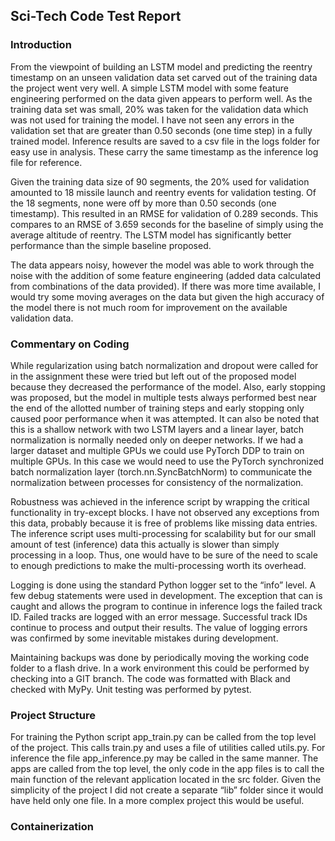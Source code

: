 ## Sci-Tech Code Test Report

### Introduction

From the viewpoint of building an LSTM model and predicting the reentry timestamp on an unseen validation data set carved out of the training data the project went very well. A simple LSTM model with some feature engineering performed on the data given appears to perform well. As the training data set was small, 20% was taken for the validation data which was not used for training the model. I have not seen any errors in the validation set that are greater than 0.50 seconds (one time step) in a fully trained model. Inference results are saved to a csv file in the logs folder for easy use in analysis. These carry the same timestamp as the inference log file for reference. 

Given the training data size of 90 segments, the 20% used for validation amounted to 18 missile launch and reentry events for validation testing. Of the 18 segments, none were off by more than 0.50 seconds (one timestamp). This resulted in an RMSE for validation of 0.289 seconds. This compares to an RMSE of 3.659 seconds for the baseline of simply using the average altitude of reentry. The LSTM model has significantly better performance than the simple baseline proposed. 

The data appears noisy, however the model was able to work through the noise with the addition of some feature engineering (added data calculated from combinations of the data provided). If there was more time available, I would try some moving averages on the data but given the high accuracy of the model there is not much room for improvement on the available validation data. 

### Commentary on Coding 

While regularization using batch normalization and dropout were called for in the assignment these were tried but left out of the proposed model because they decreased the performance of the model. Also, early stopping was proposed, but the model in multiple tests always performed best near the end of the allotted number of training steps and early stopping only caused poor performance when it was attempted. It can also be noted that this is a shallow network with two LSTM layers and a linear layer, batch normalization is normally needed only on deeper networks. If we had a larger dataset and multiple GPUs we could use PyTorch DDP to train on multiple GPUs. In this case we would need to use the PyTorch synchronized batch normalization layer (torch.nn.SyncBatchNorm) to communicate the normalization between processes for consistency of the normalization. 

Robustness was achieved in the inference script by wrapping the critical functionality in try-except blocks. I have not observed any exceptions from this data, probably because it is free of problems like missing data entries. The inference script uses multi-processing for scalability but for our small amount of test (inference) data this actually is slower than simply processing in a loop. Thus, one would have to be sure of the need to scale to enough predictions to make the multi-processing worth its overhead. 

Logging is done using the standard Python logger set to the “info” level. A few debug statements were used in development. The exception that can is caught and allows the program to continue in inference logs the failed track ID. Failed tracks are logged with an error message. Successful track IDs continue to process and output their results. The value of logging errors was confirmed by some inevitable mistakes during development. 

Maintaining backups was done by periodically moving the working code folder to a flash drive. In a work environment this could be performed by checking into a GIT branch. The code was formatted with Black and checked with MyPy. Unit testing was performed by pytest. 

### Project Structure

For training the Python script app_train.py can be called from the top level of the project. This calls train.py and uses a file of utilities called utils.py. For inference the file app_inference.py may be called in the same manner. The apps are called from the top level, the only code in the app files is to call the main function of the relevant application located in the src folder. Given the simplicity of the project I did not create a separate “lib” folder since it would have held only one file. In a more complex project this would be useful. 

### Containerization 








